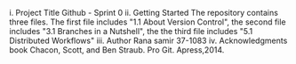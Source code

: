 i. Project Title
   Github - Sprint 0
ii. Getting Started
   The repository contains three files. The first file includes "1.1 About Version Control", the second file includes "3.1 Branches in a Nutshell", the the third file includes "5.1 Distributed Workflows"
iii. Author
   Rana samir 37-1083
iv. Acknowledgments
   book Chacon, Scott, and Ben Straub. Pro Git. Apress,2014.
